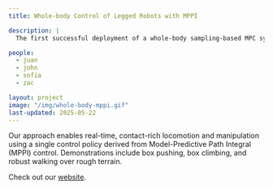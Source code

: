 ```yaml
---
title: Whole-body Control of Legged Robots with MPPI

description: |
  The first successful deployment of a whole-body sampling-based MPC system on a real-world quadruped robot.

people:
  - juan
  - john
  - sofia
  - zac 

layout: project
image: "/img/whole-body-mppi.gif"
last-updated: 2025-05-22
---
```


Our approach enables real-time, contact-rich locomotion and manipulation using a single control policy derived from Model-Predictive Path Integral (MPPI) control. Demonstrations include box pushing, box climbing, and robust walking over rough terrain.

Check out our [website](https://whole-body-mppi.github.io/).